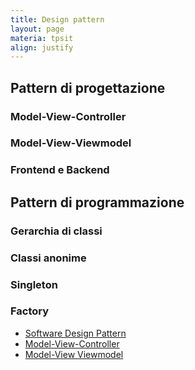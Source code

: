 ```yaml
---
title: Design pattern
layout: page
materia: tpsit
align: justify
---
```


## Pattern di progettazione

### Model-View-Controller

### Model-View-Viewmodel

### Frontend e Backend

## Pattern di programmazione

### Gerarchia di classi

### Classi anonime

### Singleton

### Factory


* [Software Design Pattern](https://en.wikipedia.org/wiki/Software_design_pattern)
* [Model-View-Controller](https://en.wikipedia.org/wiki/Model%E2%80%93view%E2%80%93controller)
* [Model-View Viewmodel](https://en.wikipedia.org/wiki/Model%E2%80%93view%E2%80%93viewmodel)